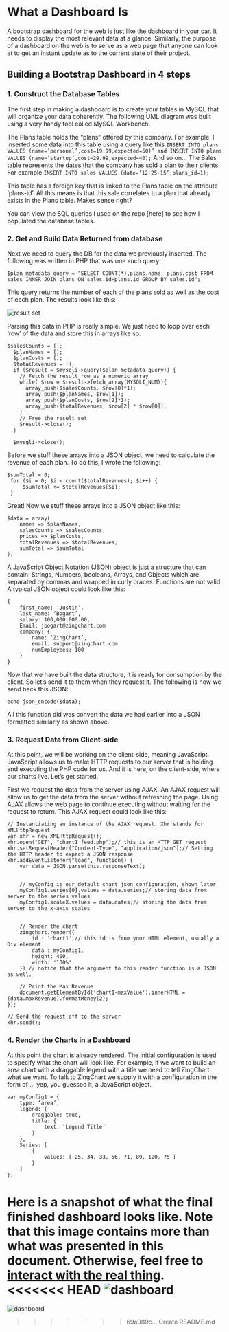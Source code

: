 # What a Dashboard Is
A bootstrap dashboard for the web is just like the dashboard in your car. 
It needs to display the most relevant data at a glance. 
Similarly, the purpose of a dashboard on the web is to serve as a web page that 
anyone can look at to get an instant update as to the current state of their project.

## Building a Bootstrap Dashboard in 4 steps
### 1. Construct the Database Tables

The first step in making a dashboard is to create your tables in MySQL that will organize your data coherently. 
The following UML diagram was built using a very handy tool called MySQL Workbench.

The Plans table holds the “plans” offered by this company. 
For example, I inserted some data into this table using a query like this
`INSERT INTO plans VALUES (name=’personal’,cost=19.99,expected=50)’
and
INSERT INTO plans VALUES (name=’startup’,cost=29.99,expected=40);`
And so on…
The Sales table represents the dates that the company has sold a plan to their clients. For example
`INSERT INTO sales VALUES (date=’12-25-15’,plans_id=1);`

This table has a foreign key that is linked to the Plans table on the attribute ‘plans-id’. 
All this means is that this sale correlates to a plan that already exists in the Plans table. Makes sense right?

You can view the SQL queries I used on the repo [here] to see how I populated the database tables.
### 2. Get and Build Data Returned from database
Next we need to query the DB for the data we previously inserted. The following was written in PHP that was one such query:

`$plan_metadata_query = "SELECT COUNT(*),plans.name, plans.cost FROM sales INNER JOIN plans ON sales.id=plans.id GROUP BY sales.id";`

This query returns the number of each of the plans sold as well as the cost of each plan. The results look like this:

![result set](imgs/result_set.png)

Parsing this data in PHP is really simple. We just need to loop over each ‘row’ of the data and store this in arrays like so:

```
$salesCounts = [];
  $planNames = [];
  $planCosts = [];
  $totalRevenues = [];
  if ($result = $mysqli->query($plan_metadata_query)) {
    // Fetch the result row as a numeric array
    while( $row = $result->fetch_array(MYSQLI_NUM)){
      array_push($salesCounts, $row[0]*1);
      array_push($planNames, $row[1]);
      array_push($planCosts, $row[2]*1);
      array_push($totalRevenues, $row[2] * $row[0]);
    }
    // Free the result set
    $result->close();
  }

  $mysqli->close();
```

Before we stuff these arrays into a JSON object, we need to calculate the revenue of each plan. To do this, I wrote the following:

```
$sumTotal = 0;
 for ($i = 0; $i < count($totalRevenues); $i++) {
     $sumTotal += $totalRevenues[$i];
 }
```

Great! Now we stuff these arrays into a JSON object like this:

```
$data = array(
    names => $planNames,
    salesCounts => $salesCounts,
    prices => $planCosts,
    totalRevenues => $totalRevenues,
    sumTotal => $sumTotal
);
```

A JavaScript Object Notation (JSON) object is just a structure that can contain: Strings, Numbers, booleans, Arrays, and Objects which are separated by commas and wrapped in curly braces. Functions are not valid. A typical JSON object could look like this:

```
{
    first_name: ‘Justin’,
    last_name: ‘Bogart’,
    salary: 100,000,000.00,
    Email: jbogart@zingchart.com
    company: {
        name: ‘ZingChart’,
        email: support@zingchart.com
        numEmployees: 100
    }
}
```

Now that we have built the data structure, it is ready for consumption by the client. So let’s send it to them when they request it. The following is how we send back this JSON:

`echo json_encode($data);`

All this function did was convert the data we had earlier into a JSON formatted similarly as shown above.

### 3. Request Data from Client-side
At this point, we will be working on the client-side, meaning JavaScript. JavaScript allows us to make HTTP requests to our server that is holding and executing the PHP code for us. And it is here, on the client-side, where our charts live. Let’s get started.

First we request the data from the server using AJAX. An AJAX request will allow us to get the data from the server without refreshing the page. Using AJAX allows the web page to continue executing without waiting for the request to return. This AJAX request could look like this:

```
// Instantiating an instance of the AJAX request. Xhr stands for XMLHttpRequest
var xhr = new XMLHttpRequest();
xhr.open("GET", "chart1_feed.php");// this is an HTTP GET request
xhr.setRequestHeader("Content-Type", "application/json");// Setting the HTTP header to expect a JSON response
xhr.addEventListener("load", function() {
    var data = JSON.parse(this.responseText);


    // myConfig is our default chart json configuration, shown later
    myConfig1.series[0].values = data.series;// storing data from server to the series values
    myConfig1.scaleX.values = data.dates;// storing the data from server to the x-axis scales


    // Render the chart
    zingchart.render({
        id : 'chart1',// this id is from your HTML element, usually a Div element
        data : myConfig1,
        height: 400,
        width: '100%'
    });// notice that the argument to this render function is a JSON as well.

    // Print the Max Revenue
    document.getElementById('chart1-maxValue').innerHTML = (data.maxRevenue).formatMoney(2);
});

// Send the request off to the server
xhr.send();
```
### 4. Render the Charts in a Dashboard
At this point the chart is already rendered. The initial configuration is used to specify what the chart will look like.
For example, if we want to build an area chart with a draggable legend with a title we need to tell ZingChart what we want.
To talk to ZingChart we supply it with a configuration in the form of … yep, you guessed it, a JavaScript object.

```
var myConfig1 = {
    type: ‘area’,
    legend: {
        draggable: true,
        title: {
            text: ‘Legend Title’
        }
    },
    Series: [
        {
            values: [ 25, 34, 33, 56, 71, 89, 120, 75 ]
        }
    ]
};
```

Here is a snapshot of what the final finished dashboard looks like. 
Note that this image contains more than what was presented in this document. 
Otherwise, feel free to [interact with the real thing](https://examples.zingchart.com/dashboards/php).
<<<<<<< HEAD
![dashboard](imgs/dashboard.png)
=======
![dashboard](imgs/dashboard.png)
>>>>>>> 69a989c... Create README.md
